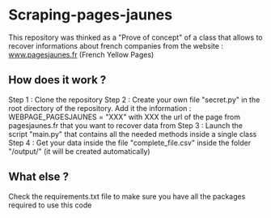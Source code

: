 # Scraping-pages-jaunes

This repository was thinked as a "Prove of concept" of a class that allows to recover informations about french companies from the website : www.pagesjaunes.fr (French Yellow Pages)

## How does it work ?

Step 1 : Clone the repository
Step 2 : Create your own file "secret.py" in the root directory of the repository. Add it the information : WEBPAGE_PAGESJAUNES = "XXX" with XXX the url of the page from pagesjaunes.fr that you want to recover data from
Step 3 : Launch the script "main.py" that contains all the needed methods inside a single class
Step 4 : Get your data inside the file "complete_file.csv" inside the folder "/output/" (it will be created automatically)

## What else ?

Check the requirements.txt file to make sure you have all the packages required to use this code